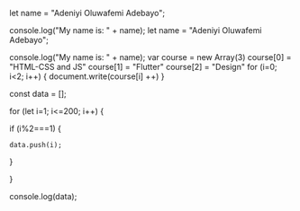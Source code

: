 let name = "Adeniyi Oluwafemi Adebayo";

console.log("My name is: " + name);
let name = "Adeniyi Oluwafemi Adebayo";

console.log("My name is: " + name);
var course = new Array(3)
course[0] = "HTML-CSS and JS"
course[1] = "Flutter"
course[2] = "Design"
for (i=0; i<2; i++)
{
document.write(course[i] ++)
}

const data = [];

for (let i=1; i<=200; i++) {

  if (i%2===1) {

    data.push(i);

  }

}

console.log(data);

